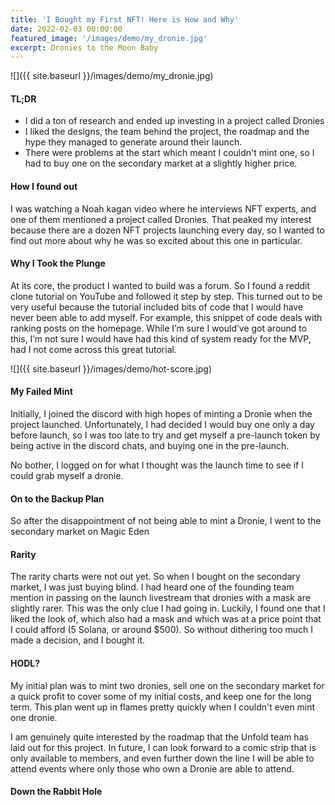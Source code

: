 ```yaml
---
title: 'I Bought my First NFT! Here is How and Why'
date: 2022-02-03 00:00:00
featured_image: '/images/demo/my_dronie.jpg'
excerpt: Dronies to the Moon Baby
---
```


![]({{ site.baseurl }}/images/demo/my_dronie.jpg)

#### TL;DR
* I did a ton of research and ended up investing in a project called Dronies
* I liked the designs, the team behind the project, the roadmap and the hype they managed to generate around their launch. 
* There were problems at the start which meant I couldn't mint one, so I had to buy one on the secondary market at a slightly higher price. 


#### How I found out
I was watching a Noah kagan video where he interviews NFT experts, and one of them mentioned a project called Dronies. That peaked my interest because there are a dozen NFT projects launching every day, so I wanted to find out more about why he was so excited about this one in particular. 


#### Why I Took the Plunge
At its core, the product I wanted to build was a forum. So I found a reddit clone tutorial on YouTube and followed it step by step. This turned out to be very useful because the tutorial included bits of code that I would have never been able to add myself. For example, this snippet of code deals with ranking posts on the homepage. While I’m sure I would’ve got around to this, I’m not sure I would have had this kind of system ready for the MVP, had I not come across this great tutorial.

![]({{ site.baseurl }}/images/demo/hot-score.jpg)


#### My Failed Mint
Initially, I joined the discord with high hopes of minting a Dronie when the project launched. Unfortunately, I had decided I would buy one only a day before launch, so I was too late to try and get myself a pre-launch token by being active in the discord chats, and buying one in the pre-launch. 

No bother, I logged on for what I thought was the launch time to see if I could grab myself a dronie. 


#### On to the Backup Plan
So after the disappointment of not being able to mint a Dronie, I went to the secondary market on Magic Eden 



#### Rarity
The rarity charts were not out yet. So when I bought on the secondary market, I was just buying blind. I had heard one of the founding team mention in passing on the launch livestream that dronies with a mask are slightly rarer. This was the only clue I had going in. Luckily, I found one that I liked the look of, which also had a mask and which was at a price point that I could afford (5 Solana, or around $500). So without dithering too much I made a decision, and I bought it. 

#### HODL?
My initial plan was to mint two dronies, sell one on the secondary market for a quick profit to cover some of my initial costs, and keep one for the long term. This plan went up in flames pretty quickly when I couldn't even mint one dronie. 

I am genuinely quite interested by the roadmap that the Unfold team has laid out for this project. In future, I can look forward to a comic strip that is only available to members, and even further down the line I will be able to attend events where only those who own a Dronie are able to attend. 

#### Down the Rabbit Hole

